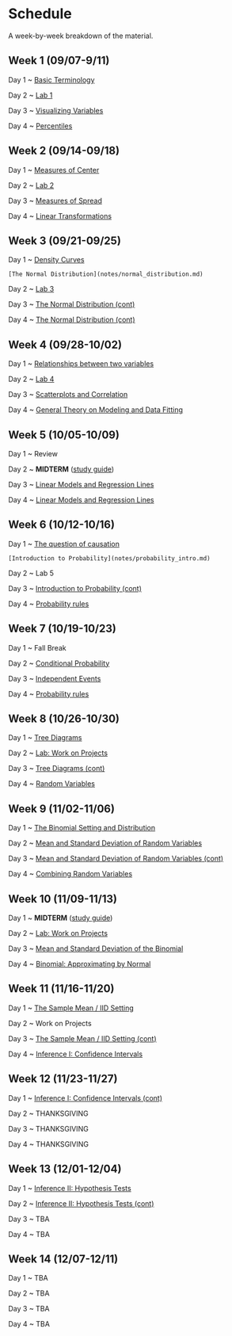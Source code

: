 # Schedule

A week-by-week breakdown of the material.

## Week  1 (09/07-9/11)

Day 1
  ~ [Basic Terminology](notes/basic_terminology.md)

Day 2
  ~ [Lab 1](labs/1.md)

Day 3
  ~ [Visualizing Variables](notes/visualizing_distributions.md)

Day 4
  ~ [Percentiles](notes/percentiles.md)

## Week  2 (09/14-09/18)

Day 1
  ~ [Measures of Center](notes/measures_center.md)

Day 2
  ~ [Lab 2](labs/2.md)

Day 3
  ~ [Measures of Spread](notes/measures_spread.md)

Day 4
  ~ [Linear Transformations](notes/linear_transformations.md)

## Week  3 (09/21-09/25)

Day 1
  ~ [Density Curves](notes/density_curves.md)

    [The Normal Distribution](notes/normal_distribution.md)

Day 2
  ~ [Lab 3](labs/3.md)

Day 3
  ~ [The Normal Distribution (cont)](notes/normal_distribution.md)

Day 4
  ~ [The Normal Distribution (cont)](notes/normal_distribution.md)

## Week  4 (09/28-10/02)

Day 1
  ~ [Relationships between two variables](notes/relationships.md)

Day 2
  ~ [Lab 4](labs/4.md)

Day 3
  ~ [Scatterplots and Correlation](notes/scatterplot_correlation.md)

Day 4
  ~ [General Theory on Modeling and Data Fitting](notes/modeling_general.md)

## Week  5 (10/05-10/09)

Day 1
  ~ Review

Day 2
  ~ **MIDTERM**  ([study guide](notes/midterm1_study_guide.md))

Day 3
  ~ [Linear Models and Regression Lines](notes/linear_regression.md)

Day 4
  ~ [Linear Models and Regression Lines](notes/linear_regression.md)

## Week  6 (10/12-10/16)

Day 1
  ~ [The question of causation](notes/correlation_causation.md)

    [Introduction to Probability](notes/probability_intro.md)

Day 2
  ~ Lab 5

Day 3
  ~ [Introduction to Probability (cont)](notes/probability_intro.md)


Day 4
  ~ [Probability rules](notes/probability_rules.md)

## Week  7 (10/19-10/23)

Day 1
  ~ Fall Break

Day 2
  ~ [Conditional Probability](notes/probability_conditional.md)


Day 3
  ~ [Independent Events](notes/independent_events.md)

Day 4
  ~ [Probability rules](notes/probability_rules.md)

## Week  8 (10/26-10/30)

Day 1
  ~ [Tree Diagrams](notes/decision_trees.md)

Day 2
  ~ [Lab: Work on Projects](labs/projectAnalysisSteps.md)

Day 3
  ~ [Tree Diagrams (cont)](notes/decision_trees.md)

Day 4
  ~ [Random Variables](notes/random_variables.md)

## Week  9 (11/02-11/06)

Day 1
  ~ [The Binomial Setting and Distribution](notes/binomial.md)

Day 2
  ~ [Mean and Standard Deviation of Random Variables](notes/rv_mean.md)

Day 3
  ~ [Mean and Standard Deviation of Random Variables (cont)](notes/rv_mean.md)

Day 4
  ~ [Combining Random Variables](notes/rv_combine.md)

## Week 10 (11/09-11/13)

Day 1
  ~ **MIDTERM** ([study guide](notes/midterm2_study_guide.md))

Day 2
  ~ [Lab: Work on Projects](labs/projectAnalysisSteps.md)

Day 3
  ~ [Mean and Standard Deviation of the Binomial](notes/binomial_mean.md)

Day 4
  ~ [Binomial: Approximating by Normal](notes/binomial_mean.md)

## Week 11 (11/16-11/20)

Day 1
  ~ [The Sample Mean / IID Setting](notes/iid_setting.md)

Day 2
  ~ Work on Projects

Day 3
  ~ [The Sample Mean / IID Setting (cont)](notes/iid_setting.md)

Day 4
  ~ [Inference I: Confidence Intervals](notes/confidence_intervals.md)


## Week 12 (11/23-11/27)

Day 1
  ~ [Inference I: Confidence Intervals (cont)](notes/confidence_intervals.md)

Day 2
  ~ THANKSGIVING

Day 3
  ~ THANKSGIVING

Day 4
  ~ THANKSGIVING


## Week 13 (12/01-12/04)

Day 1
  ~ [Inference II: Hypothesis Tests](notes/hypothesis_tests.md)

Day 2
  ~ [Inference II: Hypothesis Tests (cont)](notes/hypothesis_tests.md)

Day 3
  ~ TBA

Day 4
  ~ TBA

## Week 14 (12/07-12/11)

Day 1
  ~ TBA

Day 2
  ~ TBA

Day 3
  ~ TBA

Day 4
  ~ TBA
